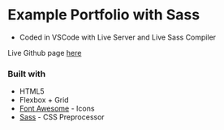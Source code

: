 # Example Portfolio with Sass

- Coded in VSCode with Live Server and Live Sass Compiler

Live Github page [here](https://daniel88li.github.io/sass-portfolio/dist/)

### Built with

- HTML5
- Flexbox + Grid
- [Font Awesome](https://fontawesome.com/) - Icons
- [Sass](https://sass-lang.com/) - CSS Preprocessor
